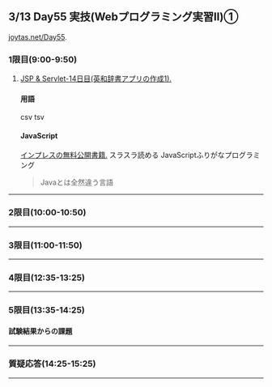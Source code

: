 ## 3/13 Day55 実技(Webプログラミング実習Ⅱ)①
[joytas.net/Day55](https://joytas.net/%e8%a8%93%e7%b7%b4/day55).
### 1限目(9:00-9:50)
1. [JSP & Servlet-14日目(英和辞書アプリの作成1).](https://joytas.net/programming/jspservlet14)
	#### 用語
	csv
	tsv
	#### JavaScript
	[インプレスの無料公開書籍.](https://book.impress.co.jp/items/tameshiyomi)
	スラスラ読める JavaScriptふりがなプログラミング
	> Javaとは全然違う言語
---
### 2限目(10:00-10:50)
---
### 3限目(11:00-11:50)
---
### 4限目(12:35-13:25)
---
### 5限目(13:35-14:25)
#### 試験結果からの課題
---
### 質疑応答(14:25-15:25)
----
